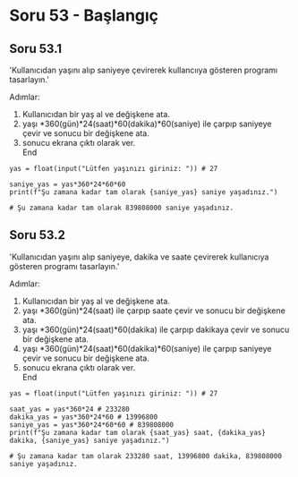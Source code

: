 # Soru 53 - Başlangıç

## Soru 53.1

'Kullanıcıdan yaşını alıp saniyeye çevirerek kullancııya gösteren programı tasarlayın.'

Adımlar:
1. Kullanıcıdan bir yaş al ve değişkene ata.
2. yaşı *360(gün)*24(saat)*60(dakika)*60(saniye) ile çarpıp saniyeye çevir ve sonucu bir değişkene ata.
3. sonucu ekrana çıktı olarak ver. <br>
End

```
yas = float(input("Lütfen yaşınızı giriniz: ")) # 27

saniye_yas = yas*360*24*60*60 
print(f"Şu zamana kadar tam olarak {saniye_yas} saniye yaşadınız.")

# Şu zamana kadar tam olarak 839808000 saniye yaşadınız.
```

## Soru 53.2

'Kullanıcıdan yaşını alıp saniyeye, dakika ve saate çevirerek kullanıcıya gösteren programı tasarlayın.'

Adımlar:
1. Kullanıcıdan bir yaş al ve değişkene ata.
2. yaşı *360(gün)*24(saat) ile çarpıp saate çevir ve sonucu bir değişkene ata.
3. yaşı *360(gün)*24(saat)*60(dakika) ile çarpıp dakikaya çevir ve sonucu bir değişkene ata.
4. yaşı *360(gün)*24(saat)*60(dakika)*60(saniye) ile çarpıp saniyeye çevir ve sonucu bir değişkene ata.
5. sonucu ekrana çıktı olarak ver. <br>
End

```
yas = float(input("Lütfen yaşınızı giriniz: ")) # 27

saat_yas = yas*360*24 # 233280
dakika_yas = yas*360*24*60 # 13996800
saniye_yas = yas*360*24*60*60 # 839808000
print(f"Şu zamana kadar tam olarak {saat_yas} saat, {dakika_yas} dakika, {saniye_yas} saniye yaşadınız.")

# Şu zamana kadar tam olarak 233280 saat, 13996800 dakika, 839808000 saniye yaşadınız.
```
